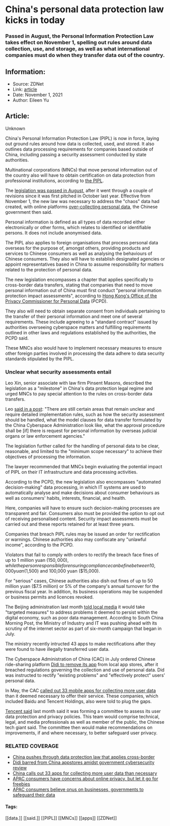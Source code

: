 # China's personal data protection law kicks in today
### Passed in August, the Personal Information Protection Law takes effect on November 1, spelling out rules around data collection, use, and storage, as well as what international companies must do when they transfer data out of the country.

## Information:
+ Source: ZDNet
+ Link: [article](https://www.zdnet.com/article/chinas-personal-data-protection-law-kicks-in-today/)
+ Date: November 1, 2021
+ Author: Eileen Yu


## Article:
Unknown

China's Personal Information Protection Law (PIPL) is now in force, laying out ground rules around how data is collected, used, and stored. It also outlines data processing requirements for companies based outside of China, including passing a security assessment conducted by state authorities. 

Multinational corporations (MNCs) that move personal information out of the country also will have to obtain certification on data protection from professional institutions, according to [the PIPL](http://www.npc.gov.cn/npc/c30834/202108/a8c4e3672c74491a80b53a172bb753fe.shtml). 

The [legislation was passed in August](https://www.zdnet.com/article/china-pushes-through-data-protection-law-that-applies-cross-border/), after it went through a couple of revisions since it was first pitched in October last year. Effective from November 1, the new law was necessary to address the "chaos" data had created, with online platforms [over-collecting personal data](https://www.zdnet.com/article/china-calls-out-33-apps-for-collecting-more-user-data-than-necessary/), the Chinese government then said. 


Personal information is defined as all types of data recorded either electronically or other forms, which relates to identified or identifiable persons. It does not include anonymised data.  

The PIPL also applies to foreign organisations that process personal data overseas for the purpose of, amongst others, providing products and services to Chinese consumers as well as analysing the behaviours of Chinese consumers. They also will have to establish designated agencies or appoint representatives based in China to assume responsibility for matters related to the protection of personal data. 

The new legislation encompasses a chapter that applies specifically to cross-border data transfers, stating that companies that need to move personal information out of China must first conduct "personal information protection impact assessments", according to [Hong Kong's Office of the Privacy Commissioner for Personal Data](https://www.pcpd.org.hk/english/data_privacy_law/mainland_law/mainland_law.html) (PCPD). 

They also will need to obtain separate consent from individuals pertaining to the transfer of their personal information and meet one of several requirements. These include agreeing to a "standard contract" issued by authorities overseeing cyberspace matters and fulfilling requirements outlined in other laws and regulations established by the authorities, the PCPD said. 






These MNCs also would have to implement necessary measures to ensure other foreign parties involved in processing the data adhere to data security standards stipulated by the PIPL. 

### Unclear what security assessments entail

Leo Xin, senior associate with law firm Pinsent Masons, described the legislation as a "milestone" in China's data protection legal regime and urged MNCs to pay special attention to the rules on cross-border data transfers.

Leo [said in a post](https://www.pinsentmasons.com/out-law/news/china-passes-personal-data-protection-law): "There are still certain areas that remain unclear and require detailed implementation rules, such as how the security assessment should be handled, what the model clauses for data transfer formulated by the China Cyberspace Administration look like, what the approval procedure shall be [if] there is request for personal information by overseas judicial organs or law enforcement agencies."

The legislation further called for the handling of personal data to be clear, reasonable, and limited to the "minimum scope necessary" to achieve their objectives of processing the information. 

The lawyer recommended that MNCs begin evaluating the potential impact of PIPL on their IT infrastructure and data processing activities.

According to the PCPD, the new legislation also encompasses "automated decision-making" data processing, in which IT systems are used to automatically analyse and make decisions about consumer behaviours as well as consumers' habits, interests, financial, and health. 

Here, companies will have to ensure such decision-making processes are transparent and fair. Consumers also must be provided the option to opt out of receiving personalised content. Security impact assessments must be carried out and these reports retained for at least three years. 

Companies that breach PIPL rules may be issued an order for rectification or warnings. Chinese authorities also may confiscate any "unlawful income", according to the PCPD. 

Violators that fail to comply with orders to rectify the breach face fines of up to 1 million yuan ($150,000), while the person responsible for ensuring compliance can be fine between 10,000 yuan ($1,500) and 100,000 yuan ($15,000). 

For "serious" cases, Chinese authorities also dish out fines of up to 50 million yuan ($7.5 million) or 5% of the company's annual turnover for the previous fiscal year. In addition, its business operations may be suspended or business permits and licences revoked. 

The Beijing administration last month [told local media](https://www.scmp.com/tech/policy/article/3152648/chinas-tech-regulator-says-scrutiny-internet-industry-deepen-targeted) it would take "targeted measures" to address problems it deemed to persist within the digital economy, such as poor data management. According to South China Morning Post, the Ministry of Industry and IT was pushing ahead with its scrutiny of the internet sector as part of six-month campaign that began in July. 

The ministry recently intructed 43 apps to make rectifications after they were found to have illegally transferred user data. 

The Cyberspace Administration of China (CAC) in July ordered Chinese ride-sharing platform [Didi to remove its app](https://www.zdnet.com/article/didi-barred-from-china-appstores-amidst-government-cybersecurity-review/) from local app stores, after it breached regulations governing the collection and use of personal data. Did was instructed to rectify "existing problems" and "effectively protect" users' personal data. 

In May, the CAC [called out 33 mobile apps for collecting more user data](https://www.zdnet.com/article/china-calls-out-33-apps-for-collecting-more-user-data-than-necessary/) than it deemed necessary to offer their service. These companies, which included Baidu and Tencent Holdings, also were told to plug the gaps. 

[Tencent said](https://mp.weixin.qq.com/s/F1A39E_wgPbEJHDeqRDZHg) last month said it was forming a committee to assess its user data protection and privacy policies. This team would comprise technical, legal, and media professionals as well as member of the public, the Chinese tech giant said. The committee then would make recommendations on improvements, if and where necessary, to better safeguard user privacy.

### RELATED COVERAGE

* [China pushes through data protection law that applies cross-border](https://www.zdnet.com/article/china-pushes-through-data-protection-law-that-applies-cross-border/)
* [Didi barred from China appstores amidst government cybersecurity review](https://www.zdnet.com/article/didi-barred-from-china-appstores-amidst-government-cybersecurity-review/)
* [China calls out 33 apps for collecting more user data than necessary](https://www.zdnet.com/article/china-calls-out-33-apps-for-collecting-more-user-data-than-necessary/)
* [APAC consumers have concerns about online privacy, but let it go for freebies](https://www.zdnet.com/article/apac-consumers-have-concerns-about-online-privacy-but-let-it-go-for-freebies/)
* [APAC consumers believe onus on businesses, governments to safeguard their data](https://www.zdnet.com/article/apac-consumers-believe-onus-on-businesses-governments-to-safeguard-their-data/)





#### Tags:
[[data.]] [[said.]] [[PIPL]] [[MNCs]] [[apps]] [[ZDNet]]
